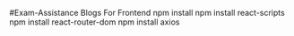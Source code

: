#Exam-Assistance Blogs
For Frontend
npm install
npm install react-scripts
npm install react-router-dom
npm install axios
